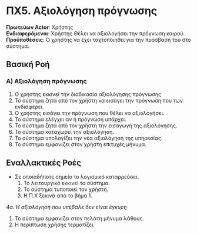 # ΠΧ5. Αξιολόγηση πρόγνωσης 

**Πρωτεύων Actor**: Χρήστης   
**Ενδιαφερόμενοι**: Χρήστης Θέλει να αξιολογήσει την πρόγνωση καιρού.  
**Προϋποθέσεις**: Ο χρήστης να έχει ταχτοποιηθεί για την πρόσβασή του στο σύστημα.

## Βασική Ροή

### Α) Αξιολόγηση πρόγνωσης
1. Ο χρήστης εκκινεί την διαδικασία αξιολόγησης πρόγνωσης
2. Το σύστημα ζητά από τον χρήστη να εισάγει την πρόγνωση που των ενδιαφέρει.
3. Ο χρήστης εισάγει την πρόγνωση που θέλει να αξιολογήσει.
4. Το σύστημα ελέγχει αν ή πρόγνωση υπάρχει.
5. Το σύστημα ζητά από τον χρήστη την εισαγωγή της αξιολόγησης.
6. Το σύστημα καταχωρεί την αξιολόγηση.
7. Το σύστημα υπολογίζει την νέα αξιολόγηση της υπηρεσίας.
8. Το σύστημα εμφανίζει στον χρήστη επιτυχές μήνυμα.

## Εναλλακτικές Ροές
* Σε οποιαδήποτε σημείο το λογισμικό καταρρεύσει.
	1. Το λειτουργικό εκκινεί το σύστημα.
	2. Το σύστημα τυποποιεί τον χρήστη.
	3. Η Π.Χ ξεκινά από το βήμα 1.

*4α. Η αξιολόγηση που υπέβαλε δεν είναι έγκυρη*	
1. Το σύστημα εμφανίζει στον πελάτη μήνυμα λάθους.
2. Η περίπτωση χρήσης τερματίζει.




